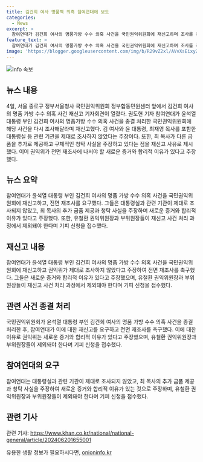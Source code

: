 ```yaml
---
title: 김건희 여사 명품백 의혹 참여연대에 보도
categories:
  - News
excerpt: >
  참여연대가 김건희 여사의 명품가방 수수 의혹 사건을 국민권익위원회에 재신고하며 조사를 촉구했다. 권익위는 해당 사건을 종결 처리했지만, 참여연대는 관련 기관의 제대로 된 조사 부재와 추가적인 증거 제시를 이유로 재조사를 요청했다. 이에 권익위 재조사의 필요성을 주장하며 대통령실과 관련된 사건을 더 깊게 파헤치기를 촉구했다. 또한, 권익위원장과 부위원장들의 사적 이해관계에 대한 의문을 제기하고, 대통령의 직무 관련성과 대통령기록물 등록·관리 여부를 확인하기 위한 조사와 수사의 필요성을 강조했다.
feature_text: >
  참여연대가 김건희 여사의 명품가방 수수 의혹 사건을 국민권익위원회에 재신고하며 조사를 촉구했다. 권익위는 해당 사건을 종결 처리했지만, 참여연대는 관련 기관의 제대로 된 조사 부재와 추가적인 증거 제시를 이유로 재조사를 요청했다. 이에 권익위 재조사의 필요성을 주장하며 대통령실과 관련된 사건을 더 깊게 파헤치기를 촉구했다. 또한, 권익위원장과 부위원장들의 사적 이해관계에 대한 의문을 제기하고, 대통령의 직무 관련성과 대통령기록물 등록·관리 여부를 확인하기 위한 조사와 수사의 필요성을 강조했다.
image: 'https://blogger.googleusercontent.com/img/b/R29vZ2xl/AVvXsEixyZcFfHzMRdzZMjFBmAUKJYCLCGyLL1o632UiGVXcaFdKo_bkvkuCioo0uUKlGfBVcT3P84aROyZIXSBEx3Aw5nCQ3pTgDom1WDC4m8eifvWiAmWEEVb4x6G_l8C0QH225ldMjyaFvpxGEBGNO37VmDTDMHGhJPq73UglMfDca1-0aw/s1600/blogspot.png'
---
```


<p><img src="https://blogger.googleusercontent.com/img/b/R29vZ2xl/AVvXsEixyZcFfHzMRdzZMjFBmAUKJYCLCGyLL1o632UiGVXcaFdKo_bkvkuCioo0uUKlGfBVcT3P84aROyZIXSBEx3Aw5nCQ3pTgDom1WDC4m8eifvWiAmWEEVb4x6G_l8C0QH225ldMjyaFvpxGEBGNO37VmDTDMHGhJPq73UglMfDca1-0aw/s1600/blogspot.png" alt="info 속보" /></p>

<h2 data-ke-size="size26">뉴스 내용</h2>

<p data-ke-size="size16">4일, 서울 종로구 정부서울청사 국민권익위원회 정부합동민원센터 앞에서 김건희 여사의 명품 가방 수수 의혹 사건 재신고 기자회견이 열렸다. 권도현 기자 참여연대가 윤석열 대통령 부인 김건희 여사의 명품가방 수수 의혹 사건을 종결 처리한 국민권익위원회에 해당 사건을 다시 조사해달라며 재신고했다. 김 여사와 윤 대통령, 최재영 목사를 포함한 대통령실 등 관련 기관을 제대로 조사하지 않았다는 주장이다. 또한, 최 목사가 다른 금품을 추가로 제공하고 구체적인 청탁 사실을 주장하고 있다는 점을 재신고 사유로 제시했다. 이어 권익위가 전면 재조사에 나서야 할 새로운 증거와 합리적 이유가 있다고 주장했다.</p>

<h2 data-ke-size="size26">뉴스 요약</h2>

<p data-ke-size="size16">참여연대가 윤석열 대통령 부인 김건희 여사의 명품 가방 수수 의혹 사건을 국민권익위원회에 재신고하고, 전면 재조사를 요구했다. 그들은 대통령실과 관련 기관이 제대로 조사되지 않았고, 최 목사의 추가 금품 제공과 청탁 사실을 주장하며 새로운 증거와 합리적 이유가 있다고 주장했다. 또한, 유철환 권익위원장과 부위원장들이 재신고 사건 처리 과정에서 제외돼야 한다며 기피 신청을 접수했다.</p>

<h2 data-ke-size="size26">재신고 내용</h2>

<p data-ke-size="size16">참여연대가 윤석열 대통령 부인 김건희 여사의 명품 가방 수수 의혹 사건을 국민권익위원회에 재신고하고 권익위가 제대로 조사하지 않았다고 주장하여 전면 재조사를 촉구했다. 그들은 새로운 증거와 합리적 이유가 있다고 주장했으며, 유철환 권익위원장과 부위원장들이 재신고 사건 처리 과정에서 제외돼야 한다며 기피 신청을 접수했다.</p>

<h2 data-ke-size="size26">관련 사건 종결 처리</h2>

<p data-ke-size="size16">국민권익위원회가 윤석열 대통령 부인 김건희 여사의 명품 가방 수수 의혹 사건을 종결 처리한 후, 참여연대가 이에 대한 재신고를 요구하고 전면 재조사를 촉구했다. 이에 대한 이유로 권익위는 새로운 증거와 합리적 이유가 있다고 주장했으며, 유철환 권익위원장과 부위원장들이 제외돼야 한다며 기피 신청을 접수했다.</p>

<h2 data-ke-size="size26">참여연대의 요구</h2>

<p data-ke-size="size16">참여연대는 대통령실과 관련 기관이 제대로 조사되지 않았고, 최 목사의 추가 금품 제공과 청탁 사실을 주장하여 새로운 증거와 합리적 이유가 있는 것으로 주장하며, 유철환 권익위원장과 부위원장들이 제외돼야 한다며 기피 신청을 접수했다.</p>

<h2 data-ke-size="size26">관련 기사</h2>

<p data-ke-size="size16">관련 기사: <a href="https://www.khan.co.kr/national/national-general/article/202406201655001">https://www.khan.co.kr/national/national-general/article/202406201655001</a></p>
유용한 생활 정보가 필요하시다면, <a href="https://onioninfo.kr" rel="dofollow">onioninfo.kr</a>


